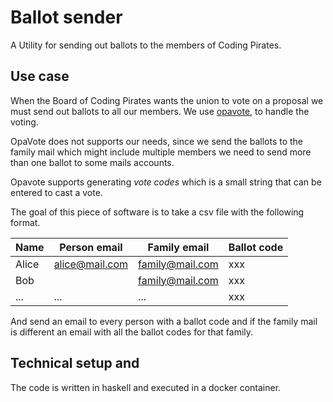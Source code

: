 # Ballot sender
A Utility for sending out ballots to the members of Coding Pirates.

## Use case
When the Board of Coding Pirates wants the union to vote on a proposal we must
send out ballots to all our members. We use [opavote](https://www.opavote.com),
to handle the voting.

OpaVote does not supports our needs, since we send the ballots to the family
mail which might include multiple members we need to send more than one ballot
to some mails accounts.

Opavote supports generating _vote codes_ which is a small string that can be
entered to cast a vote.

The goal of this piece of software is to take a csv file with the following
format.

| Name  | Person email   | Family email    | Ballot code |
|-------|----------------|-----------------|-------------|
| Alice | alice@mail.com | family@mail.com | xxx         |
| Bob   |                | family@mail.com | xxx         |
| ...   | ...            | ...             | xxx         |

And send an email to every person with a ballot code and if the family mail is
different an email with all the ballot codes for that family.

## Technical setup and
The code is written in haskell and executed in a docker container.

